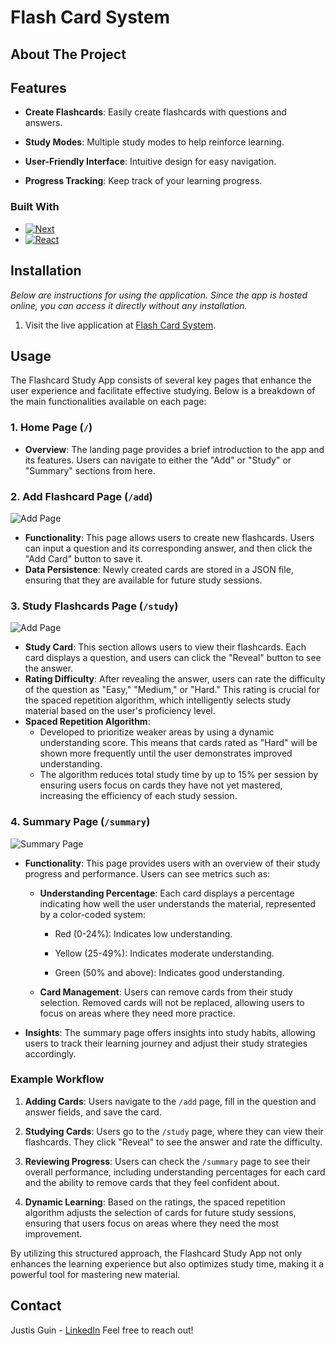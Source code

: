 # Flash Card System
 <!-- ![Flash Card System](https://github.com/user-attachments/assets/3828207e-23f9-410e-b0f3-5672c41694c5) -->


## About The Project

## Features

- **Create Flashcards**: Easily create flashcards with questions and answers.

- **Study Modes**: Multiple study modes to help reinforce learning.

- **User-Friendly Interface**: Intuitive design for easy navigation.

- **Progress Tracking**: Keep track of your learning progress.


### Built With

* [![Next][Next.js]][Next-url]
* [![React][React.js]][React-url]


<!-- GETTING STARTED -->
## Installation

_Below are instructions for using the application. Since the app is hosted online, you can access it directly without any installation._

1. Visit the live application at [Flash Card System](https://card-repetition-project.vercel.app/).
 
## Usage

The Flashcard Study App consists of several key pages that enhance the user experience and facilitate effective studying. Below is a breakdown of the main functionalities available on each page:

### 1. Home Page (`/`)
- **Overview**: The landing page provides a brief introduction to the app and its features. Users can navigate to either the "Add" or "Study"  or "Summary" sections from here.

### 2. Add Flashcard Page (`/add`)
![Add Page](https://github.com/user-attachments/assets/9272167c-c2e1-4e6e-8669-c8435203901c)
- **Functionality**: This page allows users to create new flashcards. Users can input a question and its corresponding answer, and then click the "Add Card" button to save it.
- **Data Persistence**: Newly created cards are stored in a JSON file, ensuring that they are available for future study sessions.

### 3. Study Flashcards Page (`/study`)
![Add Page](https://github.com/user-attachments/assets/eb94d714-d128-4389-9682-1d64a8cd7a08)
- **Study Card**: This section allows users to view their flashcards. Each card displays a question, and users can click the "Reveal" button to see the answer.
- **Rating Difficulty**: After revealing the answer, users can rate the difficulty of the question as "Easy," "Medium," or "Hard." This rating is crucial for the spaced repetition algorithm, which intelligently selects study material based on the user's proficiency level.
- **Spaced Repetition Algorithm**: 
  - Developed to prioritize weaker areas by using a dynamic understanding score. This means that cards rated as "Hard" will be shown more frequently until the user demonstrates improved understanding.
  - The algorithm reduces total study time by up to 15% per session by ensuring users focus on cards they have not yet mastered, increasing the efficiency of each study session.
### 4. Summary Page (`/summary`)
![Summary Page](https://github.com/user-attachments/assets/b165c858-89c4-441b-866b-e42d2619ffea)
- **Functionality**: This page provides users with an overview of their study progress and performance. Users can see metrics such as:

  - **Understanding Percentage**: Each card displays a percentage indicating how well the user understands the material, represented by a color-coded system:

    - Red (0-24%): Indicates low understanding.

    - Yellow (25-49%): Indicates moderate understanding.

    - Green (50% and above): Indicates good understanding.

  - **Card Management**: Users can remove cards from their study selection. Removed cards will not be replaced, allowing users to focus on areas where they need more practice.

- **Insights**: The summary page offers insights into study habits, allowing users to track their learning journey and adjust their study strategies accordingly.


### Example Workflow


1. **Adding Cards**: Users navigate to the `/add` page, fill in the question and answer fields, and save the card.

2. **Studying Cards**: Users go to the `/study` page, where they can view their flashcards. They click "Reveal" to see the answer and rate the difficulty.

3. **Reviewing Progress**: Users can check the `/summary` page to see their overall performance, including understanding percentages for each card and the ability to remove cards that they feel confident about.

4. **Dynamic Learning**: Based on the ratings, the spaced repetition algorithm adjusts the selection of cards for future study sessions, ensuring that users focus on areas where they need the most improvement.


By utilizing this structured approach, the Flashcard Study App not only enhances the learning experience but also optimizes study time, making it a powerful tool for mastering new material.



<!-- CONTACT -->
## Contact

Justis Guin - [LinkedIn](https://www.linkedin.com/in/justis-guin-5b1b54273/)
Feel free to reach out!



<!-- MARKDOWN LINKS & IMAGES -->
<!-- https://www.markdownguide.org/basic-syntax/#reference-style-links -->
[contributors-shield]: https://img.shields.io/github/contributors/othneildrew/Best-README-Template.svg?style=for-the-badge
[contributors-url]: https://github.com/othneildrew/Best-README-Template/graphs/contributors
[forks-shield]: https://img.shields.io/github/forks/othneildrew/Best-README-Template.svg?style=for-the-badge
[forks-url]: https://github.com/othneildrew/Best-README-Template/network/members
[stars-shield]: https://img.shields.io/github/stars/othneildrew/Best-README-Template.svg?style=for-the-badge
[stars-url]: https://github.com/othneildrew/Best-README-Template/stargazers
[issues-shield]: https://img.shields.io/github/issues/othneildrew/Best-README-Template.svg?style=for-the-badge
[issues-url]: https://github.com/othneildrew/Best-README-Template/issues
[license-shield]: https://img.shields.io/github/license/othneildrew/Best-README-Template.svg?style=for-the-badge
[license-url]: https://github.com/othneildrew/Best-README-Template/blob/master/LICENSE.txt
[linkedin-shield]: https://img.shields.io/badge/-LinkedIn-black.svg?style=for-the-badge&logo=linkedin&colorB=555
[linkedin-url]: https://linkedin.com/in/othneildrew
[product-screenshot]: images/screenshot.png
[Next.js]: https://img.shields.io/badge/next.js-000000?style=for-the-badge&logo=nextdotjs&logoColor=white
[Next-url]: https://nextjs.org/
[React.js]: https://img.shields.io/badge/React-20232A?style=for-the-badge&logo=react&logoColor=61DAFB
[React-url]: https://reactjs.org/
[Vue.js]: https://img.shields.io/badge/Vue.js-35495E?style=for-the-badge&logo=vuedotjs&logoColor=4FC08D
[Vue-url]: https://vuejs.org/
[Angular.io]: https://img.shields.io/badge/Angular-DD0031?style=for-the-badge&logo=angular&logoColor=white
[Angular-url]: https://angular.io/
[Svelte.dev]: https://img.shields.io/badge/Svelte-4A4A55?style=for-the-badge&logo=svelte&logoColor=FF3E00
[Svelte-url]: https://svelte.dev/
[Laravel.com]: https://img.shields.io/badge/Laravel-FF2D20?style=for-the-badge&logo=laravel&logoColor=white
[Laravel-url]: https://laravel.com
[Bootstrap.com]: https://img.shields.io/badge/Bootstrap-563D7C?style=for-the-badge&logo=bootstrap&logoColor=white
[Bootstrap-url]: https://getbootstrap.com
[JQuery.com]: https://img.shields.io/badge/jQuery-0769AD?style=for-the-badge&logo=jquery&logoColor=white
[JQuery-url]: https://jquery.com 
